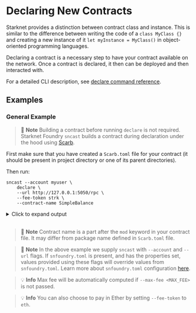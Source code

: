 # Declaring New Contracts

Starknet provides a distinction between contract class and instance. This is similar to the difference between writing the code of a `class MyClass {}` and creating a new instance of it `let myInstance = MyClass()` in object-oriented programming languages.

Declaring a contract is a necessary step to have your contract available on the network. Once a contract is declared, it then can be deployed and then interacted with.

For a detailed CLI description, see [declare command reference](../appendix/sncast/declare.md).

## Examples

### General Example

> 📝 **Note**
> Building a contract before running `declare` is not required. Starknet Foundry `sncast` builds a contract during declaration under the hood using [Scarb](https://docs.swmansion.com/scarb).

First make sure that you have created a `Scarb.toml` file for your contract (it should be present in project directory or one of its parent directories).

Then run:

```shell
sncast --account myuser \
    declare \
	--url http://127.0.0.1:5050/rpc \ 
    --fee-token strk \
    --contract-name SimpleBalance
```

<details>
<summary>Click to expand output</summary>

```shell
command: declare
class_hash: 0x8448a68b5ea1affc45e3fd4b8b480ea36a51dc34e337a16d2567d32d0c6f8a
transaction_hash: 0x7ad0d6e449e33b6581a4bb8df866c0fce3919a5ee05a30840ba521dafee217f

To see declaration details, visit:
class: https://starkscan.co/search/0x8448a68b5e...
transaction: https://starkscan.co/search/0x7ad0d6e449...
```
</details>
<br>

> 📝 **Note**
> Contract name is a part after the `mod` keyword in your contract file. It may differ from package name defined in `Scarb.toml` file.

> 📝 **Note**
> In the above example we supply `sncast` with `--account` and `--url` flags. If `snfoundry.toml` is present, and has
> the properties set, values provided using these flags will override values from `snfoundry.toml`. Learn more about `snfoundry.toml`
> configuration [here](../projects/configuration.md#sncast).

> 💡 **Info**
> Max fee will be automatically computed if `--max-fee <MAX_FEE>` is not passed.


> 💡 **Info**
> You can also choose to pay in Ether by setting `--fee-token` to `eth`.

